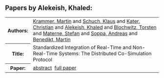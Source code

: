 <h2>Papers by Alekeish, Khaled:</h2>
<!-- Begin papers -->
<table>
<tr><th>Authors:</th><td>
<a href="../authors/author_134.html">Krammer, Martin</a> and 
<a href="../authors/author_215.html">Schuch, Klaus</a> and 
<a href="../authors/author_122.html">Kater, Christian</a> and 
<a href="../authors/author_003.html">Alekeish, Khaled</a> and 
<a href="../authors/author_025.html">Blochwitz, Torsten</a> and 
<a href="../authors/author_159.html">Materne, Stefan</a> and 
<a href="../authors/author_228.html">Soppa, Andreas</a> and 
<a href="../authors/author_018.html">Benedikt, Martin</a>
</td></tr>
<tr><th>Title:  </th><td>Standardized Integration of Real-Time and Non-Real-Time Systems: The Distributed Co-Simulation Protocol</td></tr>
<tr><th>Paper:  </th><td><a href="../abstracts/Modelica2019abstract1C3.pdf">abstract</a>&nbsp;&nbsp;<a href="../papers/Modelica2019paper1C3.pdf">full paper</a></td></tr>
</table>
<br>
<!-- End papers -->